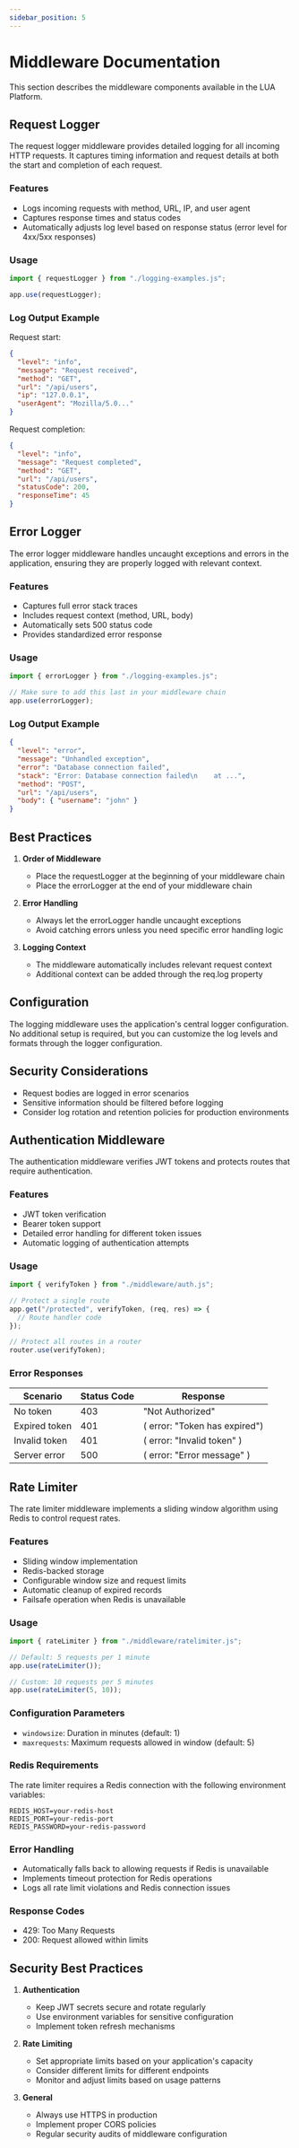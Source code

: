 ```yaml
---
sidebar_position: 5
---
```


# Middleware Documentation

This section describes the middleware components available in the LUA Platform.

## Request Logger

The request logger middleware provides detailed logging for all incoming HTTP requests. It captures timing information and request details at both the start and completion of each request.

### Features

- Logs incoming requests with method, URL, IP, and user agent
- Captures response times and status codes
- Automatically adjusts log level based on response status (error level for 4xx/5xx responses)

### Usage

```javascript
import { requestLogger } from "./logging-examples.js";

app.use(requestLogger);
```

### Log Output Example

Request start:

```json
{
  "level": "info",
  "message": "Request received",
  "method": "GET",
  "url": "/api/users",
  "ip": "127.0.0.1",
  "userAgent": "Mozilla/5.0..."
}
```

Request completion:

```json
{
  "level": "info",
  "message": "Request completed",
  "method": "GET",
  "url": "/api/users",
  "statusCode": 200,
  "responseTime": 45
}
```

## Error Logger

The error logger middleware handles uncaught exceptions and errors in the application, ensuring they are properly logged with relevant context.

### Features

- Captures full error stack traces
- Includes request context (method, URL, body)
- Automatically sets 500 status code
- Provides standardized error response

### Usage

```javascript
import { errorLogger } from "./logging-examples.js";

// Make sure to add this last in your middleware chain
app.use(errorLogger);
```

### Log Output Example

```json
{
  "level": "error",
  "message": "Unhandled exception",
  "error": "Database connection failed",
  "stack": "Error: Database connection failed\n    at ...",
  "method": "POST",
  "url": "/api/users",
  "body": { "username": "john" }
}
```

## Best Practices

1. **Order of Middleware**

   - Place the requestLogger at the beginning of your middleware chain
   - Place the errorLogger at the end of your middleware chain

2. **Error Handling**

   - Always let the errorLogger handle uncaught exceptions
   - Avoid catching errors unless you need specific error handling logic

3. **Logging Context**
   - The middleware automatically includes relevant request context
   - Additional context can be added through the req.log property

## Configuration

The logging middleware uses the application's central logger configuration. No additional setup is required, but you can customize the log levels and formats through the logger configuration.

## Security Considerations

- Request bodies are logged in error scenarios
- Sensitive information should be filtered before logging
- Consider log rotation and retention policies for production environments

## Authentication Middleware

The authentication middleware verifies JWT tokens and protects routes that require authentication.

### Features

- JWT token verification
- Bearer token support
- Detailed error handling for different token issues
- Automatic logging of authentication attempts

### Usage

```javascript
import { verifyToken } from "./middleware/auth.js";

// Protect a single route
app.get("/protected", verifyToken, (req, res) => {
  // Route handler code
});

// Protect all routes in a router
router.use(verifyToken);
```

### Error Responses

| Scenario      | Status Code | Response                      |
| ------------- | ----------- | ----------------------------- |
| No token      | 403         | "Not Authorized"              |
| Expired token | 401         | ( error: "Token has expired") |
| Invalid token | 401         | ( error: "Invalid token" )    |
| Server error  | 500         | ( error: "Error message" )    |

## Rate Limiter

The rate limiter middleware implements a sliding window algorithm using Redis to control request rates.

### Features

- Sliding window implementation
- Redis-backed storage
- Configurable window size and request limits
- Automatic cleanup of expired records
- Failsafe operation when Redis is unavailable

### Usage

```javascript
import { rateLimiter } from "./middleware/ratelimiter.js";

// Default: 5 requests per 1 minute
app.use(rateLimiter());

// Custom: 10 requests per 5 minutes
app.use(rateLimiter(5, 10));
```

### Configuration Parameters

- `windowsize`: Duration in minutes (default: 1)
- `maxrequests`: Maximum requests allowed in window (default: 5)

### Redis Requirements

The rate limiter requires a Redis connection with the following environment variables:

```
REDIS_HOST=your-redis-host
REDIS_PORT=your-redis-port
REDIS_PASSWORD=your-redis-password
```

### Error Handling

- Automatically falls back to allowing requests if Redis is unavailable
- Implements timeout protection for Redis operations
- Logs all rate limit violations and Redis connection issues

### Response Codes

- 429: Too Many Requests
- 200: Request allowed within limits

## Security Best Practices

1. **Authentication**

   - Keep JWT secrets secure and rotate regularly
   - Use environment variables for sensitive configuration
   - Implement token refresh mechanisms

2. **Rate Limiting**

   - Set appropriate limits based on your application's capacity
   - Consider different limits for different endpoints
   - Monitor and adjust limits based on usage patterns

3. **General**
   - Always use HTTPS in production
   - Implement proper CORS policies
   - Regular security audits of middleware configuration
